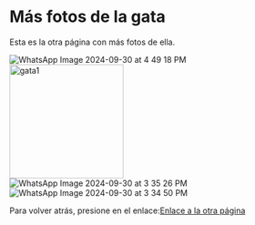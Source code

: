 # Más fotos de la gata

Esta es la otra página con más fotos de ella.

![WhatsApp Image 2024-09-30 at 4 49 18 PM](https://github.com/user-attachments/assets/ca6ce5ed-5fb1-45a8-a18d-32d74998f717)
<img src="ca6ce5ed-5fb1-45a8-a18d-32d74998f717" alt="gata1" width="200" height="200"/>
![WhatsApp Image 2024-09-30 at 3 35 26 PM](https://github.com/user-attachments/assets/58b1da5f-70c6-4ca9-ac0e-5bce89144785)
![WhatsApp Image 2024-09-30 at 3 34 50 PM](https://github.com/user-attachments/assets/e7076af9-c545-49b5-9aa5-ef628596f1f3)

Para volver atrás, presione en el enlace:[Enlace a la otra página](README.md)
